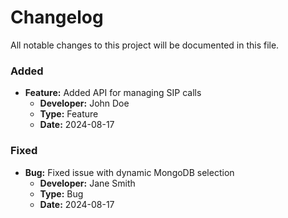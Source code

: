 # Changelog

All notable changes to this project will be documented in this file.

### Added

- **Feature:** Added API for managing SIP calls
  - **Developer:** John Doe
  - **Type:** Feature
  - **Date:** 2024-08-17

### Fixed

- **Bug:** Fixed issue with dynamic MongoDB selection
  - **Developer:** Jane Smith
  - **Type:** Bug
  - **Date:** 2024-08-17
